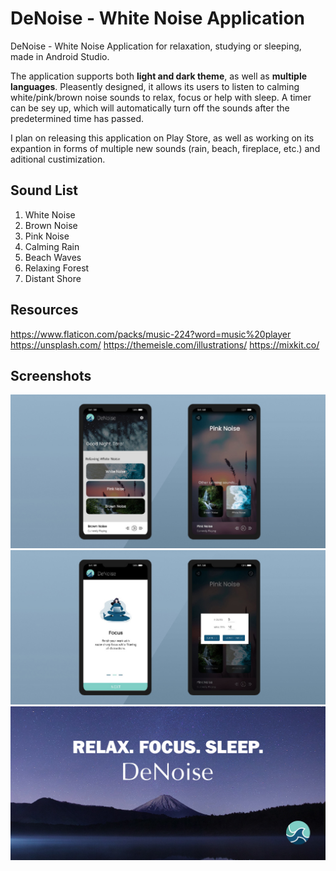 # DeNoise - White Noise Application
DeNoise - White Noise Application for relaxation, studying or sleeping, made in Android Studio.

The application supports both **light and dark theme**, as well as **multiple languages**. Pleasently designed, it allows its users to listen to calming white/pink/brown noise sounds to relax, focus or help with sleep. A timer can be sey up, which will automatically turn off the sounds after the predetermined time has passed.

I plan on releasing this application on Play Store, as well as working on its expantion in forms of multiple new sounds (rain, beach, fireplace, etc.) and aditional custimization. 

## Sound List
 1. White Noise
 2. Brown Noise
 3. Pink Noise
 4. Calming Rain
 5. Beach Waves
 6. Relaxing Forest
 7. Distant Shore

## Resources
https://www.flaticon.com/packs/music-224?word=music%20player
https://unsplash.com/
https://themeisle.com/illustrations/
https://mixkit.co/

## Screenshots
![deNoise](Screenshots/1.jpg)
![deNoise](Screenshots/2.jpg)
![deNoise](Screenshots/3.jpg)

